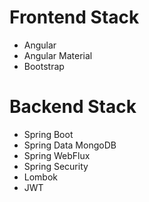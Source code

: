 # Frontend Stack
- Angular
- Angular Material
- Bootstrap

# Backend Stack
- Spring Boot
- Spring Data MongoDB
- Spring WebFlux
- Spring Security
- Lombok
- JWT

